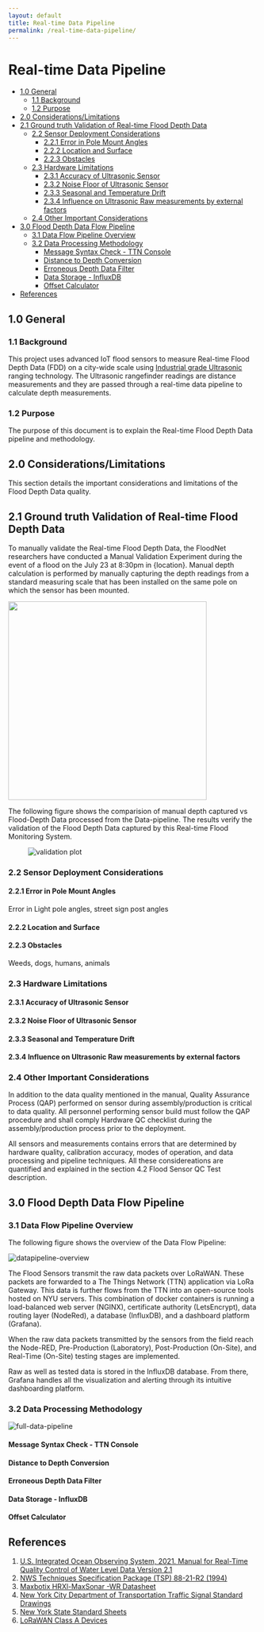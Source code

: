 ```yaml
---
layout: default
title: Real-time Data Pipeline
permalink: /real-time-data-pipeline/
---
```


# Real-time Data Pipeline

- [1.0 General](#10-general)
  * [1.1 Background](#11-background)
  * [1.2 Purpose](#12-purpose)
- [2.0 Considerations/Limitations](#20-considerations-limitations)
- [2.1 Ground truth Validation of Real-time Flood Depth Data](#21-ground-truth-validation-of-real-time-flood-depth-data)
  * [2.2 Sensor Deployment Considerations](#22-sensor-deployment-considerations)
    + [2.2.1 Error in Pole Mount Angles](#221-error-in-pole-mount-angles)
    + [2.2.2 Location and Surface](#222-location-and-surface)
    + [2.2.3 Obstacles](#223-obstacles)
  * [2.3 Hardware Limitations](#23-hardware-limitations)
    + [2.3.1 Accuracy of Ultrasonic Sensor](#231-accuracy-of-ultrasonic-sensor)
    + [2.3.2 Noise Floor of Ultrasonic Sensor](#232-noise-floor-of-ultrasonic-sensor)
    + [2.3.3 Seasonal and Temperature Drift](#233-seasonal-and-temperature-drift)
    + [2.3.4 Influence on Ultrasonic Raw measurements by external factors](#234-influence-on-ultrasonic-raw-measurements-by-external-factors)
  * [2.4 Other Important Considerations](#24-other-important-considerations)
- [3.0 Flood Depth Data Flow Pipeline](#30-flood-depth-data-flow-pipeline)
  * [3.1 Data Flow Pipeline Overview](#31-data-flow-pipeline-overview)
  * [3.2 Data Processing Methodology](#32-data-processing-methodology)
    + [Message Syntax Check - TTN Console](#message-syntax-check---ttn-console)
    + [Distance to Depth Conversion](#distance-to-depth-conversion)
    + [Erroneous Depth Data Filter](#erroneous-depth-data-filter)
    + [Data Storage - InfluxDB](#data-storage---influxdb)
    + [Offset Calculator](#offset-calculator)
- [References](#references)

## 1.0 General

### 1.1 Background

This project uses advanced IoT flood sensors to measure Real-time Flood Depth Data (FDD) on a city-wide scale using [Industrial grade Ultrasonic](https://www.maxbotix.com/ultrasonic_sensors/mb7389.htm) ranging technology. The Ultrasonic rangefinder readings are distance measurements and they are passed through a real-time data pipeline to calculate depth measurements.

### 1.2 Purpose

The purpose of this document is to explain the Real-time Flood Depth Data pipeline and methodology. 

## 2.0 Considerations/Limitations

This section details the important considerations and limitations of the Flood Depth Data quality. 

## 2.1 Ground truth Validation of Real-time Flood Depth Data

To manually validate the Real-time Flood Depth Data, the FloodNet researchers have conducted a Manual Validation Experiment during the event of a flood on the July 23 at 8:30pm in {location}. Manual depth calculation is performed by manually capturing the depth readings from a standard measuring scale that has been installed on the same pole on which the sensor has been mounted.

<img src="/assets/images/floodnet-researchers-in-action.jpg" width="400"/>

The following figure shows the comparision of manual depth captured vs Flood-Depth Data processed from the Data-pipeline. The results verify the validation of the Flood Depth Data captured by this Real-time Flood Monitoring System.

<figure>
  <img
  src="/assets/images/manual-validation-plot.png"
  alt="validation plot">
</figure>



### 2.2 Sensor Deployment Considerations

#### 2.2.1 Error in Pole Mount Angles 

Error in Light pole angles, street sign post angles

#### 2.2.2 Location and Surface

#### 2.2.3 Obstacles

Weeds, dogs, humans, animals

### 2.3 Hardware Limitations

#### 2.3.1 Accuracy of Ultrasonic Sensor

#### 2.3.2 Noise Floor of Ultrasonic Sensor

#### 2.3.3 Seasonal and Temperature Drift 

#### 2.3.4 Influence on Ultrasonic Raw measurements by external factors

### 2.4 Other Important Considerations

In addition to the data quality mentioned in the manual, Quality Assurance Process (QAP) performed on sensor during assembly/production is critical to data quality. All personnel performing sensor build must follow the QAP procedure and shall comply Hardware QC checklist during the assembly/production process prior to the deployment.

All sensors and measurements contains errors that are determined by hardware quality, calibration accuracy, modes of operation, and data processing and pipeline techniques. All these considereations are quantified and explained in the section 4.2 Flood Sensor QC Test description. 

## 3.0 Flood Depth Data Flow Pipeline

### 3.1 Data Flow Pipeline Overview

The following figure shows the overview of the Data Flow Pipeline: 

![datapipeline-overview](/assets/images/data-pipeline-overview.png)

The Flood Sensors transmit the raw data packets over LoRaWAN. These packets are forwarded to a The Things Network (TTN) application via LoRa Gateway. This data is further flows from the TTN into an open-source tools hosted on NYU servers. This combination of docker containers is running a load-balanced web server (NGINX), certificate authority (LetsEncrypt), data routing layer (NodeRed), a database (InfluxDB), and a dashboard platform (Grafana).

When the raw data packets transmitted by the sensors from the field reach the Node-RED, Pre-Production (Laboratory), Post-Production (On-Site), and Real-Time (On-Site) testing stages are implemented.

Raw as well as tested data is stored in the InfluxDB database. From there, Grafana handles all the visualization and alerting through its intuitive dashboarding platform. 

### 3.2 Data Processing Methodology

![full-data-pipeline](/assets/images/full-data-pipeline.png)

#### Message Syntax Check - TTN Console

#### Distance to Depth Conversion

#### Erroneous Depth Data Filter

#### Data Storage - InfluxDB

#### Offset Calculator

## References

1. [U.S. Integrated Ocean Observing System, 2021. Manual for Real-Time Quality Control of Water Level Data Version 2.1](https://doi.org/10.25923/vpsx-dc82)
2. [NWS Techniques Specification Package (TSP) 88-21-R2 (1994)](ftp://ftp.library.noaa.gov/noaa_documents.lib/NWS/NWS_TSP_88-21-R2.pdf)
3. [Maxbotix HRXl-MaxSonar -WR Datasheet](https://www.maxbotix.com/documents/HRXL-MaxSonar-WR_Datasheet.pdf)
4. [New York City Department of Transportation Traffic Signal Standard Drawings](https://www1.nyc.gov/html/dot/downloads/pdf/nyc-dot-traffic-signal-standard-drawings.pdf)
5. [New York State Standard Sheets](https://www.dot.ny.gov/main/business-center/engineering/specifications/busi-e-standards-usc/usc-repository/2017_9_stdsht_usc_book%204.pdf)
6. [LoRaWAN Class A Devices](https://lora-developers.semtech.com/uploads/documents/files/LoRaWAN_Class_A_Devices_In_Depth_Downloadable.pdf)
